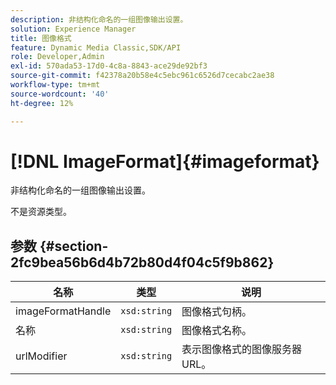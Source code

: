 ```yaml
---
description: 非结构化命名的一组图像输出设置。
solution: Experience Manager
title: 图像格式
feature: Dynamic Media Classic,SDK/API
role: Developer,Admin
exl-id: 570ada53-17d0-4c8a-8843-ace29de92bf3
source-git-commit: f42378a20b58e4c5ebc961c6526d7cecabc2ae38
workflow-type: tm+mt
source-wordcount: '40'
ht-degree: 12%

---
```


# [!DNL ImageFormat]{#imageformat}

非结构化命名的一组图像输出设置。

不是资源类型。

## 参数 {#section-2fc9bea56b6d4b72b80d4f04c5f9b862}

| 名称 | 类型 | 说明 |
|---|---|---|
| imageFormatHandle | `xsd:string` | 图像格式句柄。 |
| 名称 | `xsd:string` | 图像格式名称。 |
| urlModifier | `xsd:string` | 表示图像格式的图像服务器URL。 |
